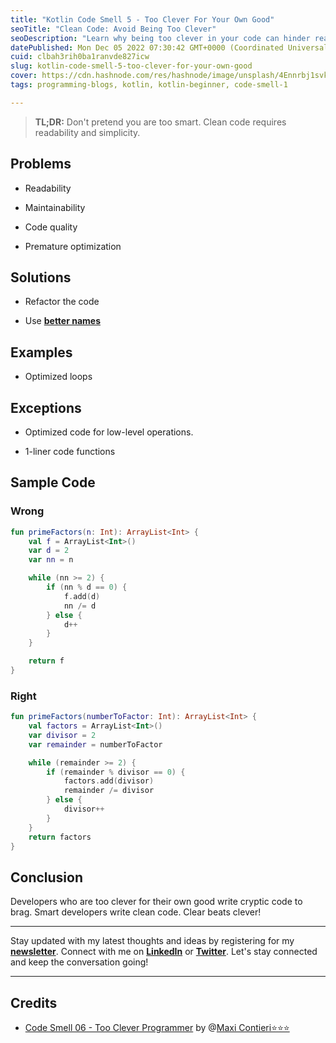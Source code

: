 ```yaml
---
title: "Kotlin Code Smell 5 - Too Clever For Your Own Good"
seoTitle: "Clean Code: Avoid Being Too Clever"
seoDescription: "Learn why being too clever in your code can hinder readability and maintainability. Discover the benefits of clean code practices for better development."
datePublished: Mon Dec 05 2022 07:30:42 GMT+0000 (Coordinated Universal Time)
cuid: clbah3rih0ba1ranvde827icw
slug: kotlin-code-smell-5-too-clever-for-your-own-good
cover: https://cdn.hashnode.com/res/hashnode/image/unsplash/4Ennrbj1svk/upload/v1669912664560/pKnEMFCe19.jpeg
tags: programming-blogs, kotlin, kotlin-beginner, code-smell-1

---
```



> **TL;DR:** Don't pretend you are too smart. Clean code requires readability and simplicity.

## Problems

* Readability
    
* Maintainability
    
* Code quality
    
* Premature optimization
    

## Solutions

* Refactor the code
    
* Use [**better names**](https://maximilianocontieri.com/what-exactly-is-a-name-part-i-the-quest)
    

## Examples

* Optimized loops
    

## Exceptions

* Optimized code for low-level operations.
    
* 1-liner code functions
    

## Sample Code

### Wrong

```kotlin
fun primeFactors(n: Int): ArrayList<Int> {
    val f = ArrayList<Int>()
    var d = 2
    var nn = n

    while (nn >= 2) {
        if (nn % d == 0) {
            f.add(d)
            nn /= d
        } else {
            d++
        }
    }

    return f
}
```

### Right

```kotlin
fun primeFactors(numberToFactor: Int): ArrayList<Int> {
    val factors = ArrayList<Int>()
    var divisor = 2
    var remainder = numberToFactor

    while (remainder >= 2) {
        if (remainder % divisor == 0) {
            factors.add(divisor)
            remainder /= divisor
        } else {
            divisor++
        }
    }
    return factors
}
```

## Conclusion

Developers who are too clever for their own good write cryptic code to brag. Smart developers write clean code. Clear beats clever!

---

Stay updated with my latest thoughts and ideas by registering for my [**newsletter**](https://yonatankarp.com/newsletter). Connect with me on [**LinkedIn**](https://www.linkedin.com/in/yonatankarp/) or [**Twitter**](https://twitter.com/yonatan_karp). Let's stay connected and keep the conversation going!

---

## Credits

* [Code Smell 06 - Too Clever Programmer](https://maximilianocontieri.com/code-smell-06-too-clever-programmer) by @[Maxi Contieri⭐⭐⭐](@mcsee)
